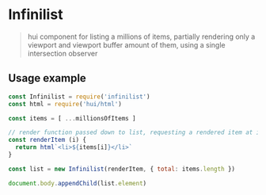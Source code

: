 # Infinilist

> hui component for listing a millions of items, partially rendering only a
> viewport and viewport buffer amount of them, using a single intersection observer


## Usage example

``` js
const Infinilist = require('infinilist')
const html = require('hui/html')

const items = [ ...millionsOfItems ]

// render function passed down to list, requesting a rendered item at index
const renderItem (i) {
  return html`<li>${items[i]}</li>`
}

const list = new Infinilist(renderItem, { total: items.length })

document.body.appendChild(list.element)
```
